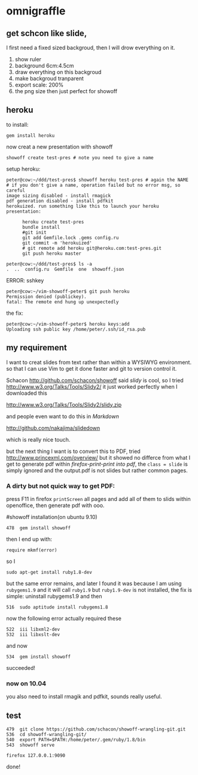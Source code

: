 # omnigraffle
## get schcon like slide, 

I first need a fixed sized backgroud, then I will
drow everything on it.

1. show ruler
2. background 6cm:4.5cm
3. draw everything on this backgroud
4. make backgroud tranparent
5. export scale: 200%
6. the png size then just perfect for showoff

## heroku
to install:
    
    gem install heroku

now creat a new presentation with showoff

    showoff create test-pres # note you need to give a name 

setup heroku:

    peter@cow:~/ddd/test-pres$ showoff heroku test-pres # again the NAME
    # if you don't give a name, operation failed but no error msg, so careful
    image sizing disabled - install rmagick
    pdf generation disabled - install pdfkit
    herokuized. run something like this to launch your heroku presentation:

          heroku create test-pres
          bundle install
          #git init
          git add Gemfile.lock .gems config.ru
          git commit -m 'herokuized'
          # git remote add heroku git@heroku.com:test-pres.git
          git push heroku master
          
    peter@cow:~/ddd/test-pres$ ls -a
    .  ..  config.ru  Gemfile  one  showoff.json

ERROR: sshkey

    peter@cow:~/vim-showoff-peter$ git push heroku 
    Permission denied (publickey).
    fatal: The remote end hung up unexpectedly

the fix:

    peter@cow:~/vim-showoff-peter$ heroku keys:add
    Uploading ssh public key /home/peter/.ssh/id_rsa.pub


## my requirement

I want to creat slides from text rather than within a WYSIWYG environment. so
that I can use Vim to get it done faster and git to version control it.

Schacon <http://github.com/schacon/showoff>
said _slidy_ is cool, so I tried
<http://www.w3.org/Talks/Tools/Slidy2/>
it just worked perfectly when I downloaded this

<http://www.w3.org/Talks/Tools/Slidy2/slidy.zip>

and people even want to do this in _Markdown_ 

<http://github.com/nakajima/slidedown>

which is really nice touch.

but the next thing I want is to convert this to PDF, tried 
<http://www.princexml.com/overview/> but it showed no differce from what I get
to generate pdf within _firefox-print-print into pdf_, the `class = slide` is
simply ignored and the output.pdf is not slides but rather common pages.

### A dirty but not quick way to get PDF:

press F11 in firefox `printScreen` all pages and add all of them to slids
within openoffice, then generate pdf with ooo.

#showoff installation(on ubuntu 9.10)

    478  gem install showoff

  then I end up with:
    
    require mkmf(error)

so I 

    sudo apt-get install ruby1.8-dev

but the same error remains, and later I found it was because I am using `rubygems1.9` and it will call `ruby1.9`
but `ruby1.9-dev` is not installed, the fix is simple: uninstall rubygems1.9 and then

    516  sudo aptitude install rubygems1.8

now the following error actually required these

    522  iii libxml2-dev
    532  iii libxslt-dev

and now 

    534  gem install showoff

succeeded!

### now on 10.04

you also need to install rmagik and pdfkit, sounds really useful.

## test

    479  git clone https://github.com/schacon/showoff-wrangling-git.git
    536  cd showoff-wrangling-git/
    540  export PATH=$PATH:/home/peter/.gem/ruby/1.8/bin
    543  showoff serve

    firefox 127.0.0.1:9090

done!
